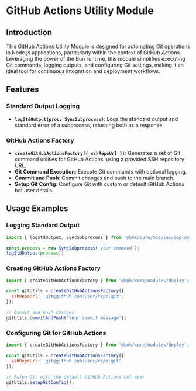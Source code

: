 # GitHub Actions Utility Module

## Introduction

This GitHub Actions Utility Module is designed for automating Git operations in Node.js applications, particularly within the context of GitHub Actions. Leveraging the power of the Bun runtime, this module simplifies executing Git commands, logging outputs, and configuring Git settings, making it an ideal tool for continuous integration and deployment workflows.

## Features

### Standard Output Logging

- **`logStdOutput(proc: SyncSubprocess)`**: Logs the standard output and standard error of a subprocess, returning both as a response.

### GitHub Actions Factory

- **`createGitHubActionsFactory({ sshRepoUrl })`**: Generates a set of Git command utilities for GitHub Actions, using a provided SSH repository URL.
- **Git Command Execution**: Execute Git commands with optional logging.
- **Commit and Push**: Commit changes and push to the main branch.
- **Setup Git Config**: Configure Git with custom or default GitHub Actions bot user details.

## Usage Examples

### Logging Standard Output

```javascript
import { logStdOutput, SyncSubprocess } from '@bnk/core/modules/deploy';

const process = new SyncSubprocess('your-command');
logStdOutput(process);
```

### Creating GitHub Actions Factory

```javascript
import { createGitHubActionsFactory } from '@bnk/core/modules/deploy';

const gitUtils = createGitHubActionsFactory({
  sshRepoUrl: 'git@github.com:user/repo.git',
});

// Commit and push changes
gitUtils.commitAndPush('Your commit message');
```

### Configuring Git for GitHub Actions

```javascript
import { createGitHubActionsFactory } from '@bnk/core/modules/deploy';

const gitUtils = createGitHubActionsFactory({ 
  sshRepoUrl: 'git@github.com:user/repo.git' 
});

// Setup Git with the default GitHub Actions bot user
gitUtils.setupGitConfig();
```
